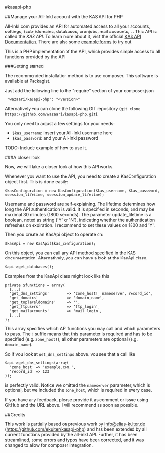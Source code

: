 #kasapi-php

##Manage your All-Inkl account with the KAS API for PHP

All-Inkl.com provides an API for automated access to all your accounts, settings, (sub-)domains, databases, cronjobs, mail accounts, ...
This API is called the *KAS API*. To learn more about it, visit the official [KAS API Documentation](http://kasapi.kasserver.com/dokumentation/phpdoc/).
There are also some [example forms](http://kasapi.kasserver.com/dokumentation/?open=beispiele) to try out.

This is a PHP implementation of the API, which provides simple access to all functions provided by the API.

###Getting started

The recommended installation method is to use composer. This software is available at Packagist.

Just add the following line to the "require" section of your composer.json 

```
 "wazaari/kasapi-php": "<version>"
```

Alternatively you can clone the following GIT repository (`git clone https://github.com/wazaari/kasapi-php.git`).

You only need to adjust a few settings for your needs:
- `$kas_username`: insert your All-Inkl username here
- `$kas_password`: and your All-Inkl password

TODO: Include example of how to use it.

###A closer look

Now, we will take a closer look at how this API works.

Whenever you want to use the API, you need to create a KasConfiguration object first. This is done easily:
```
$kasConfiguration = new KasConfiguration($kas_username, $kas_password, $session_lifetime, $session_update_lifetime);
```
Username and password are self-explaining. The lifetime determines how long the API authentication is valid. It is specified in seconds, and may be maximal 30 minutes (1800 seconds). The parameter update_lifetime is a boolean, noted as string ('Y' or 'N'), indicating whether the authentication refreshes on expiration. I recommend to set these values on 1800 and 'Y'.

Then you create an KasApi object to operate on:
```
$kasApi = new KasApi($kas_configuration);
```
On this object, you can call any API method specified in the KAS documentation. Alternatively, you can have a look at the KasApi class.
```
$api->get_databases();
```

Examples from the KasApi class might look like this

```
private $functions = array(
  [...]
  'get_dns_settings'        => 'zone_host!, nameserver, record_id',
  'get_domains'             => 'domain_name',
  'get_topleveldomains'     => '',
  'get_ftpusers'            => 'ftp_login',
  'get_mailaccounts'        => 'mail_login',
  [...]
);
```
This array specifies which API functions you may call and which parameters to pass. The `!` suffix means that this parameter is required and has to be specified (e.g. `zone_host!`), all other parameters are optional (e.g. `domain_name`).

So if you look at `get_dns_settings` above, you see that a call like
```
$api->get_dns_settings(array(
  'zone_host' => 'example.com.',
  'record_id' => 123
));
```
is perfectly valid. Notice we omitted the `nameserver` parameter, which is optional, but we included the `zone_host`, which is required in every case.

If you have any feedback, please provide it as comment or issue using GitHub and the URL above. I will recommend as soon as possible.

##Credits

This work is partially based on previous work by info@elias-kuiter.de (https://github.com/ekuiter/kasapi-php) and has been extended by all current functions provided by the all-inkl API. Further, it has been streamlined, some errors and typos have been corrected, and it was changed to allow for composer integration.